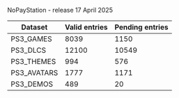 NoPayStation - release 17 April 2025

|  Dataset  |Valid entries|Pending entries|
|-----------|-------------|---------------|
| PS3_GAMES |     8039    |      1150     |
|  PS3_DLCS |    12100    |     10549     |
| PS3_THEMES|     994     |      576      |
|PS3_AVATARS|     1777    |      1171     |
| PS3_DEMOS |     489     |       20      |